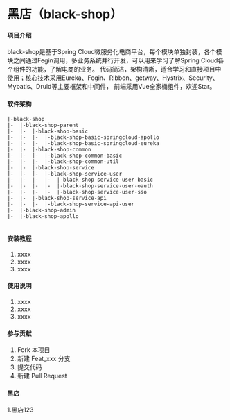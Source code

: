 # 黑店（black-shop）

#### 项目介绍
black-shop是基于Spring Cloud微服务化电商平台，每个模块单独封装，各个模块之间通过Fegin调用，多业务系统并行开发，可以用来学习了解Spring Cloud各个组件的功能，了解电商的业务。 代码简洁，架构清晰，适合学习和直接项目中使用；核心技术采用Eureka、Fegin、Ribbon、getway、Hystrix、Security、Mybatis、Druid等主要框架和中间件， 前端采用Vue全家桶组件，欢迎Star。

#### 软件架构

```
|-black-shop
|-  |-black-shop-parent
|-  |-  |-black-shop-basic
|-  |-  |-  |-black-shop-basic-springcloud-apollo
|-  |-  |-  |-black-shop-basic-springcloud-eureka
|-  |-  |-black-shop-common
|-  |-  |-  |-black-shop-common-basic
|-  |-  |-  |-black-shop-common-util
|-  |-  |-black-shop-service
|-  |-  |-  |-black-shop-service-user
|-  |-  |-  |-  |-black-shop-service-user-basic
|-  |-  |-  |-  |-black-shop-service-user-oauth
|-  |-  |-  |-  |-black-shop-service-user-sso
|-  |-  |-black-shop-service-api
|-  |-  |-  |-black-shop-service-api-user
|-  |-black-shop-admin
|-  |-black-shop-apollo


```
#### 安装教程

1. xxxx
2. xxxx
3. xxxx

#### 使用说明

1. xxxx
2. xxxx
3. xxxx

#### 参与贡献

1. Fork 本项目
2. 新建 Feat_xxx 分支
3. 提交代码
4. 新建 Pull Request

#### 黑店

1.黑店123
